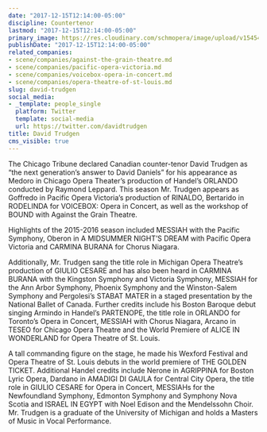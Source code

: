 ```yaml
---
date: "2017-12-15T12:14:00-05:00"
discipline: Countertenor
lastmod: "2017-12-15T12:14:00-05:00"
primary_image: https://res.cloudinary.com/schmopera/image/upload/v1545409169/media/webhook-uploads/1513358084251/TRUDGEN-PHOTO.JPG.JPG
publishDate: "2017-12-15T12:14:00-05:00"
related_companies:
- scene/companies/against-the-grain-theatre.md
- scene/companies/pacific-opera-victoria.md
- scene/companies/voicebox-opera-in-concert.md
- scene/companies/opera-theatre-of-st-louis.md
slug: david-trudgen
social_media:
- _template: people_single
  platform: Twitter
  template: social-media
  url: https://twitter.com/davidtrudgen
title: David Trudgen
cms_visible: true
---
```


The Chicago Tribune declared Canadian counter-tenor David Trudgen as “the next generation’s answer to David Daniels” for his appearance as Medoro in Chicago Opera Theater’s production of Handel’s ORLANDO conducted by Raymond Leppard. This season Mr. Trudgen appears as Goffredo in Pacific Opera Victoria’s production of RINALDO, Bertarido in RODELINDA for VOICEBOX: Opera in Concert, as well as the workshop of BOUND with Against the Grain Theatre.

Highlights of the 2015-2016 season included MESSIAH with the Pacific Symphony, Oberon in A MIDSUMMER NIGHT’S DREAM with Pacific Opera Victoria and CARMINA BURANA for Chorus Niagara. 

Additionally, Mr. Trudgen sang the title role in Michigan Opera Theatre’s production of GIULIO CESARE and has also been heard in CARMINA BURANA with the Kingston Symphony and Victoria Symphony, MESSIAH for the Ann Arbor Symphony, Phoenix Symphony and the Winston-Salem Symphony and Pergolesi’s STABAT MATER in a staged presentation by the National Ballet of Canada. Further credits include his Boston Baroque debut singing Armindo in Handel’s PARTENOPE, the title role in ORLANDO for Toronto’s Opera in Concert, MESSIAH with Chorus Niagara, Arcano in TESEO for Chicago Opera Theatre and the World Premiere of ALICE IN WONDERLAND for Opera Theatre of St. Louis.

A tall commanding figure on the stage, he made his Wexford Festival and Opera Theatre of St. Louis debuts in the world premiere of THE GOLDEN TICKET. Additional Handel credits include Nerone in AGRIPPINA for Boston Lyric Opera, Dardano in AMADIGI DI GAULA for Central City Opera, the title role in GIULIO CESARE for Opera in Concert, MESSIAHs for the Newfoundland Symphony, Edmonton Symphony and Symphony Nova Scotia and ISRAEL IN EGYPT with Noel Edison and the Mendelssohn Choir. Mr. Trudgen is a graduate of the University of Michigan and holds a Masters of Music in Vocal Performance.
